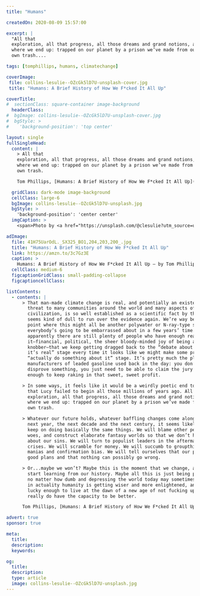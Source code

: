 ```yaml
---
title: "Humans"

createdOn: 2020-08-09 15:57:00

excerpt: |
  "All that
  exploration, all that progress, all those dreams and grand notions, and that’s
  where we end up: trapped on our planet by a prison we’ve made from our
  own trash....

tags: [tomphillips, humans, climatechange]

coverImage:
 file: collins-lesulie--OZcGk5lD7U-unsplash-cover.jpg
 title: "Humans: A Brief History of How We F*cked It All Up"

coverTitle:
#  sectionClass: square-container image-background
  headerClass:
#  bgImage: collins-lesulie--OZcGk5lD7U-unsplash-cover.jpg
#  bgStyle: >
#    'background-position': 'top center'

layout: single
fullSingleHead:
  content: |
    > All that
    exploration, all that progress, all those dreams and grand notions, and that’s
    where we end up: trapped on our planet by a prison we’ve made from our
    own trash.

    Tom Phillips, [Humans: A Brief History of How We F*cked It All Up](https://amzn.to/3c7Gz3E "Humans: A Brief History of How We F*cked It All Up"), 2018. {.line-before}

  gridClass: dark-mode image-background
  cellClass: large-6
  bgImage: collins-lesulie--OZcGk5lD7U-unsplash.jpg
  bgStyle: >
    'background-position': 'center center'
  imgCaption: >
    <span>Photo by <a href="https://unsplash.com/@clesulie?utm_source=unsplash&amp;utm_medium=referral&amp;utm_content=creditCopyText">Collins Lesulie</a> on <a href="https://unsplash.com/collections/11456707/nature?utm_source=unsplash&amp;utm_medium=referral&amp;utm_content=creditCopyText">Unsplash</a></span>

adImage:
  file: 41H75UarOdL._SX325_BO1,204,203,200_.jpg
  title: "Humans: A Brief History of How We F*cked It All Up"
  link: https://amzn.to/3c7Gz3E
  caption: >
    Humans: A Brief History of How We F*cked It All Up – by Tom Phillips
  cellClass: medium-6
  figcaptionGridClass: small-padding-collapse
  figcaptioncellClass:

listContents:
  - contents: |
      > That man-made climate change is real, and potentially an existential
        threat to many communities around the world and many aspects of
        civilization, is so well established as a scientific fact by this point that it
        seems kind of dull to run over the evidence again. We’re way beyond the
        point where this might all be another polywater or N-ray-type situation that
        everybody’s going to be embarrassed about in a few years’ time. And yet
        apparently there are still plenty of people who have enough reasons to deny
        it—financial, political, the sheer bloody-minded joy of being a contrarian
        knobber—that we keep getting dragged back to the “debate about whether
        it’s real” stage every time it looks like we might make some progress on the
        “actually do something about it” stage. It’s pretty much the playbook the
        manufacturers of leaded gasoline used back in the day: you don’t need to
        disprove something, you just need to be able to claim the jury’s out long
        enough to keep raking in that sweet, sweet profit.

      > In some ways, it feels like it would be a weirdly poetic end to the journey
        that Lucy failed to begin all those millions of years ago. All that
        exploration, all that progress, all those dreams and grand notions, and that’s
        where we end up: trapped on our planet by a prison we’ve made from our
        own trash.

      > Whatever our future holds, whatever baffling changes come along in the
        next year, the next decade and the next century, it seems likely that we’ll
        keep on doing basically the same things. We will blame other people for our
        woes, and construct elaborate fantasy worlds so that we don’t have to think
        about our sins. We will turn to populist leaders in the aftermath of economic
        crises. We will scramble for money. We will succumb to groupthink and
        manias and confirmation bias. We will tell ourselves that our plans are very
        good plans and that nothing can possibly go wrong.

      > Or...maybe we won’t? Maybe this is the moment that we change, and
        start learning from our history. Maybe all this is just being pessimistic, and
        no matter how dumb and depressing the world today may sometimes seem,
        in actuality humanity is getting wiser and more enlightened, and we are
        lucky enough to live at the dawn of a new age of not fucking up. Maybe we
        really do have the capacity to be better.

      Tom Phillips, [Humans: A Brief History of How We F*cked It All Up](https://amzn.to/3c7Gz3E "Humans: A Brief History of How We F*cked It All Up"), 2018. {.line-before}

advert: true
sponsor: true

meta:
  title:
  description:
  keywords:

og:
  title:
  description:
  type: article
  image: collins-lesulie--OZcGk5lD7U-unsplash.jpg
---
```

